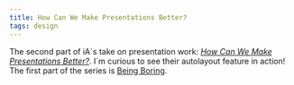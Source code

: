 ```yaml
---
title: How Can We Make Presentations Better?
tags: design
---
```

The second part of iA´s take on presentation work: [<cite>How Can We Make Presentations Better?</cite>](https://ia.net/topics/how-can-we-make-presentations-better). I´m curious to see their autolayout feature in action! The first part of the series is [Being Boring](/2022-06-26-being-boring).